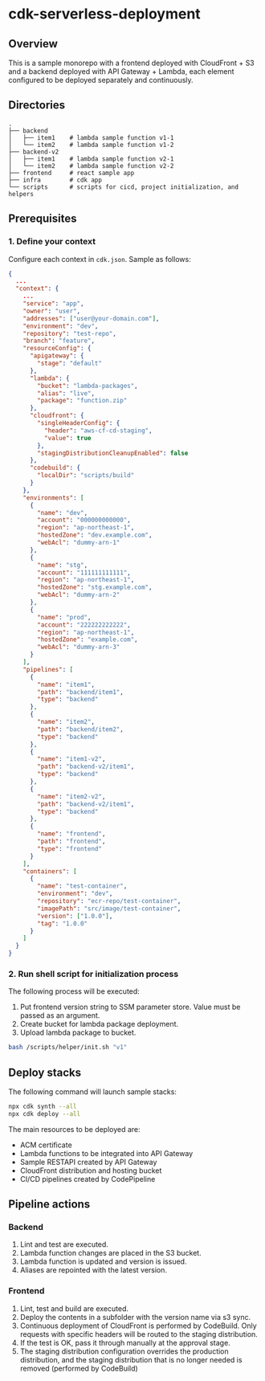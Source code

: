 # cdk-serverless-deployment

## Overview

This is a sample monorepo with a frontend deployed with CloudFront + S3 and a backend deployed with API Gateway + Lambda,
each element configured to be deployed separately and continuously.

## Directories

```text
.
├── backend
│   ├── item1    # lambda sample function v1-1
│   └── item2    # lambda sample function v1-2
├── backend-v2
│   ├── item1    # lambda sample function v2-1
│   └── item2    # lambda sample function v2-2
├── frontend     # react sample app
├── infra        # cdk app
└── scripts      # scripts for cicd, project initialization, and helpers
```

## Prerequisites

### 1. Define your context

Configure each context in `cdk.json`. Sample as follows:

```json
{
  ...
  "context": {
    ...
    "service": "app",
    "owner": "user",
    "addresses": ["user@your-domain.com"],
    "environment": "dev",
    "repository": "test-repo",
    "branch": "feature",
    "resourceConfig": {
      "apigateway": {
        "stage": "default"
      },
      "lambda": {
        "bucket": "lambda-packages",
        "alias": "live",
        "package": "function.zip"
      },
      "cloudfront": {
        "singleHeaderConfig": {
          "header": "aws-cf-cd-staging",
          "value": true
        },
        "stagingDistributionCleanupEnabled": false
      },
      "codebuild": {
        "localDir": "scripts/build"
      }
    },
    "environments": [
      {
        "name": "dev",
        "account": "000000000000",
        "region": "ap-northeast-1",
        "hostedZone": "dev.example.com",
        "webAcl": "dummy-arn-1"
      },
      {
        "name": "stg",
        "account": "111111111111",
        "region": "ap-northeast-1",
        "hostedZone": "stg.example.com",
        "webAcl": "dummy-arn-2"
      },
      {
        "name": "prod",
        "account": "222222222222",
        "region": "ap-northeast-1",
        "hostedZone": "example.com",
        "webAcl": "dummy-arn-3"
      }
    ],
    "pipelines": [
      {
        "name": "item1",
        "path": "backend/item1",
        "type": "backend"
      },
      {
        "name": "item2",
        "path": "backend/item2",
        "type": "backend"
      },
      {
        "name": "item1-v2",
        "path": "backend-v2/item1",
        "type": "backend"
      },
      {
        "name": "item2-v2",
        "path": "backend-v2/item1",
        "type": "backend"
      },
      {
        "name": "frontend",
        "path": "frontend",
        "type": "frontend"
      }
    ],
    "containers": [
      {
        "name": "test-container",
        "environment": "dev",
        "repository": "ecr-repo/test-container",
        "imagePath": "src/image/test-container",
        "version": ["1.0.0"],
        "tag": "1.0.0"
      }
    ]
  }
}
```

### 2. Run shell script for initialization process

The following process will be executed:

   1. Put frontend version string to SSM parameter store. Value must be passed as an argument.
   2. Create bucket for lambda package deployment.
   3. Upload lambda package to bucket.

```bash
bash /scripts/helper/init.sh "v1"
```

## Deploy stacks

The following command will launch sample stacks:

```sh
npx cdk synth --all
npx cdk deploy --all
```

The main resources to be deployed are:

- ACM certificate
- Lambda functions to be integrated into API Gateway
- Sample RESTAPI created by API Gateway
- CloudFront distribution and hosting bucket
- CI/CD pipelines created by CodePipeline

## Pipeline actions

### Backend

1. Lint and test are executed.
1. Lambda function changes are placed in the S3 bucket.
1. Lambda function is updated and version is issued.
1. Aliases are repointed with the latest version.

### Frontend

1. Lint, test and build are executed.
1. Deploy the contents in a subfolder with the version name via s3 sync.
1. Continuous deployment of CloudFront is performed by CodeBuild. Only requests with specific headers will be routed to the staging distribution.
1. If the test is OK, pass it through manually at the approval stage.
1. The staging distribution configuration overrides the production distribution, and the staging distribution that is no longer needed is removed (performed by CodeBuild)
